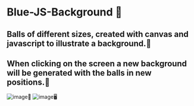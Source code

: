 # Blue-JS-Background 🔵
## Balls of different sizes, created with canvas and javascript to illustrate a background.🔵
## When clicking on the screen a new background will be generated with the balls in new positions.🔵
![image](https://user-images.githubusercontent.com/94203956/176536032-02811af8-6165-4f0b-831e-a78721ab395b.png)📱
![image](https://user-images.githubusercontent.com/94203956/176536100-ea452e14-247e-4f97-80c2-6a3c252bf0b1.png)🖥️


